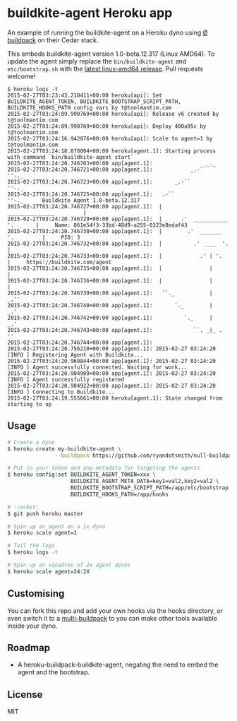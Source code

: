# buildkite-agent Heroku app

An example of running the buildkite-agent on a Heroku dyno using [Ø buildpack](https://github.com/ryandotsmith/null-buildpack) on their Cedar stack.

This embeds buildkite-agent version 1.0-beta.12.317 (Linux AMD64). To update the agent simply replace the `bin/buildkite-agent` and `etc/bootstrap.sh` with the [latest linux-amd64 release](https://github.com/buildkite/agent/releases). Pull requests welcome!

```
$ heroku logs -t
2015-02-27T03:23:43.210411+00:00 heroku[api]: Set BUILDKITE_AGENT_TOKEN, BUILDKITE_BOOTSTRAP_SCRIPT_PATH, BUILDKITE_HOOKS_PATH config vars by t@toolmantim.com
2015-02-27T03:24:09.990769+00:00 heroku[api]: Release v6 created by t@toolmantim.com
2015-02-27T03:24:09.990769+00:00 heroku[api]: Deploy 400a95c by t@toolmantim.com
2015-02-27T03:24:16.942876+00:00 heroku[api]: Scale to agent=1 by t@toolmantim.com
2015-02-27T03:24:18.878004+00:00 heroku[agent.1]: Starting process with command `bin/buildkite-agent start`
2015-02-27T03:24:20.746703+00:00 app[agent.1]:                 _._
2015-02-27T03:24:20.746721+00:00 app[agent.1]:            _.-``   ''-._
2015-02-27T03:24:20.746723+00:00 app[agent.1]:       _.-``             ''-._
2015-02-27T03:24:20.746725+00:00 app[agent.1]:   .-``                       ''-._      Buildkite Agent 1.0-beta.12.317
2015-02-27T03:24:20.746727+00:00 app[agent.1]:  |        _______________         |
2015-02-27T03:24:20.746729+00:00 app[agent.1]:  |      .'  ___________  '.       |     Name: 861e54f3-33bd-48d9-a255-0323e8edaf43
2015-02-27T03:24:20.746730+00:00 app[agent.1]:  |        .'  _______  '.         |     PID: 3
2015-02-27T03:24:20.746732+00:00 app[agent.1]:  |          .'  ___  '.           |
2015-02-27T03:24:20.746733+00:00 app[agent.1]:  |            .' | '.             |     https://buildkite.com/agent
2015-02-27T03:24:20.746735+00:00 app[agent.1]:  |               |                |
2015-02-27T03:24:20.746736+00:00 app[agent.1]:  |               |                |
2015-02-27T03:24:20.746739+00:00 app[agent.1]:   ``._           |            _.''
2015-02-27T03:24:20.746740+00:00 app[agent.1]:       `._        |         _.'
2015-02-27T03:24:20.746742+00:00 app[agent.1]:          `._     |      _.'
2015-02-27T03:24:20.746743+00:00 app[agent.1]:             ``. _|_ . ''
2015-02-27T03:24:20.746744+00:00 app[agent.1]: 
2015-02-27T03:24:20.756210+00:00 app[agent.1]: 2015-02-27 03:24:20 [INFO ] Registering Agent with Buildkite...
2015-02-27T03:24:20.969844+00:00 app[agent.1]: 2015-02-27 03:24:20 [INFO ] Agent successfully connected. Waiting for work...
2015-02-27T03:24:20.904909+00:00 app[agent.1]: 2015-02-27 03:24:20 [INFO ] Agent successfully registered
2015-02-27T03:24:20.904922+00:00 app[agent.1]: 2015-02-27 03:24:20 [INFO ] Connecting to Buildkite...
2015-02-27T03:24:19.555661+00:00 heroku[agent.1]: State changed from starting to up
```

## Usage

```bash
# Create a dyno
$ heroku create my-buildkite-agent \
               --buildpack https://github.com/ryandotsmith/null-buildpack.git

# Put in your token and any metadata for targeting the agents
$ heroku config:set BUILDKITE_AGENT_TOKEN=xxx \
                    BUILDKITE_AGENT_META_DATA=key1=val2,key2=val2 \
                    BUILDKITE_BOOTSTRAP_SCRIPT_PATH=/app/etc/bootstrap.sh \
                    BUILDKITE_HOOKS_PATH=/app/hooks

# :rocket:
$ git push heroku master

# Spin up an agent on a 1x dyno
$ heroku scale agent=1

# Tail the logs
$ heroku logs -t

# Spin up an squadron of 2x agent dynos
$ heroku scale agent=24:2X
```

## Customising

You can fork this repo and add your own hooks via the hooks directory, or even switch it to a [multi-buildpack](https://github.com/ddollar/heroku-buildpack-multi) to you can make other tools available inside your dyno.

## Roadmap

* A heroku-buildpack-buildkite-agent, negating the need to embed the agent and the bootstrap.

## License

MIT
